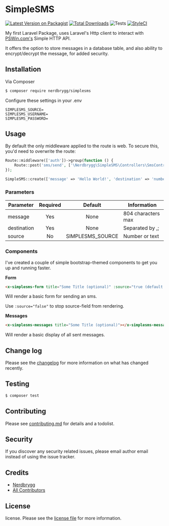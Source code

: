 # SimpleSMS

[![Latest Version on Packagist][ico-version]][link-packagist]
[![Total Downloads][ico-downloads]][link-downloads]
![Tests](https://github.com/Nerdbrygg/SimpleSMS/workflows/Tests/badge.svg)
[![StyleCI][ico-styleci]][link-styleci]

My first Laravel Package, uses Laravel's Http client to interact with [PSWin.com's](https://wiki.pswin.com/Gateway%20HTTP%20API.ashx) Simple HTTP API.

It offers the option to store messages in a database table, and also ability to encrypt/decrypt the message, for added security.

## Installation

Via Composer

``` bash
$ composer require nerdbrygg/simplesms
```

Configure these settings in your .env
```
SIMPLESMS_SOURCE=
SIMPLESMS_USERNAME=
SIMPLESMS_PASSWORD=
```

## Usage
By default the only middleware applied to the route is web. To secure this, you'd need to overwrite the route:
``` php
Route::middleware(['auth'])->group(function () {
    Route::post('sms/send', ['\Nerdbrygg\SimpleSMS\Controllers\SmsController', 'store'])->name('sms.store');
});
```

``` php
SimpleSMS::create(['message' => 'Hello World!', 'destination' => 'numbers [delimiters: ,;|.]', 'source' => 'Optional'])->send();
```

### Parameters

| Parameter     | Required | Default | Information              |
|---------------|:--------:|:-------:|--------------------------|
| message       | Yes      | None    | 804 characters max       |
| destination   | Yes      | None    | Separated by ,;|.        |
| source        | No       | SIMPLESMS_SOURCE | Number or text  |  


### Components

I've created a couple of simple bootstrap-themed components to get you up and running faster.

**Form**

``` html
<x-simplesms-form title="Some Title (optional)" :source="true (default: true)"></x-simplesms-form>
```

Will render a basic form for sending an sms.

Use `:source="false"` to stop source-field from rendering.

**Messages**

``` html
<x-simplesms-messages title="Some Title (optional)"></x-simplesms-messages>
```

Will render a basic display of all sent messages.

## Change log

Please see the [changelog](changelog.md) for more information on what has changed recently.

## Testing

``` bash
$ composer test
```

## Contributing

Please see [contributing.md](contributing.md) for details and a todolist.

## Security

If you discover any security related issues, please email author email instead of using the issue tracker.

## Credits

- [Nerdbrygg][link-author]
- [All Contributors][link-contributors]

## License

license. Please see the [license file](license.md) for more information.

[ico-version]: https://img.shields.io/packagist/v/nerdbrygg/simplesms.svg?style=flat-square
[ico-downloads]: https://img.shields.io/packagist/dt/nerdbrygg/simplesms.svg?style=flat-square
[ico-styleci]: https://styleci.io/repos/281634119/shield

[link-packagist]: https://packagist.org/packages/nerdbrygg/simplesms
[link-downloads]: https://packagist.org/packages/nerdbrygg/simplesms
[link-styleci]: https://styleci.io/repos/281634119
[link-author]: https://github.com/nerdbrygg
[link-contributors]: ../../contributors
